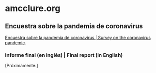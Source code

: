 # amcclure.org

## Encuestra sobre la pandemia de coronavirus
[Encuestra sobre la pandemia de coronavirus | Survey on the coronavirus pandemic](covid-survey).

### Informe final (en inglés) | Final report (in English)
[Próximamente.]
